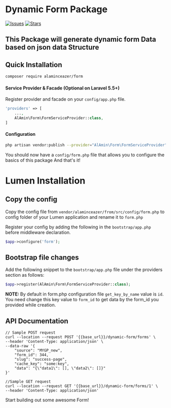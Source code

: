 # Dynamic Form Package

[![Issues](https://img.shields.io/github/issues/Al-Amin-Ceazer/dynamic-form--builder.svg?style=flat-square)](https://github.com/Al-Amin-Ceazer/dynamic-form--builder/issues)
[![Stars](https://img.shields.io/github/stars/Al-Amin-Ceazer/dynamic-form--builder.svg?style=flat-square)](https://github.com/Al-Amin-Ceazer/dynamic-form--builder/stargazers)

## This Package will generate dynamic form Data based on json data Structure

## Quick Installation

```bash
composer require alaminceazer/form
```

#### Service Provider & Facade (Optional on Laravel 5.5+)

Register provider and facade on your `config/app.php` file.
```php
'providers' => [
    ...,
    AlAmin\Form\FormServiceProvider::class,
]
```

#### Configuration

```bash
php artisan vendor:publish --provider="AlAmin\Form\FormServiceProvider"
```

You should now have a `config/form.php` file that allows you to configure the basics of this package
And that's it!

# Lumen Installation
## Copy the config

Copy the config file from `vendor/alaminceazer/from/src/config/form.php` to config folder of your Lumen application and rename it to `form.php`

Register your config by adding the following in the `bootstrap/app.php` before middleware declaration.

```php
$app->configure('form');
```
## Bootstrap file changes

Add the following snippet to the `bootstrap/app.php` file under the providers section as follows:

```php
$app->register(AlAmin\Form\FormServiceProvider::class);
```

<b> NOTE: </b> By default in form.php configuration file `get_key_by_name` value is `id`.
You need change  this key value to `form_id` to get data by the form_id you provided while creation.

## API Documentation



```curl
// Sample POST request
curl --location --request POST '{{base_url}}/dynamic-form/forms' \
--header 'Content-Type: application/json' \
--data-raw '{
    "source": "MYGP_new",
    "form_id": 344,
    "slug": "success-page",
    "cache_key": "some:key",
    "data": "{\"data1\": [], \"data2\": []}"
}'

//Sample GET request
curl --location --request GET '{{base_url}}/dynamic-form/forms/1' \
--header 'Content-Type: application/json'
```

Start building out some awesome Form!